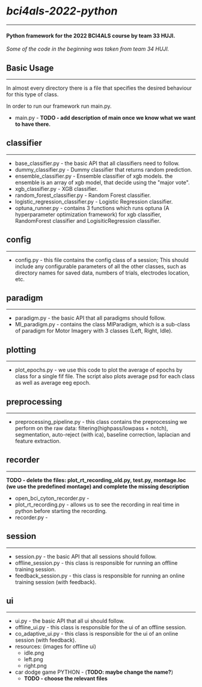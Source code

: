 # _bci4als-2022-python_ 
___

#### Python framework for the 2022 BCI4ALS course by team 33 HUJI.

_Some of the code in the beginning was taken from team 34 HUJI._

## Basic Usage
___

In almost every directory there is a file that specifies the desired behaviour for this type of class.

In order to run our framework run main.py. 

* main.py - **TODO - add description of main once we know what we want to have there.** 

## classifier
___

* base_classifier.py - the basic API that all classifiers need to follow.
* dummy_classifier.py - Dummy classifier that returns random prediction.
* ensemble_classifier.py - Ensemble classifier of xgb models. the ensemble is an array of xgb model, that decide using the "major vote".  
* xgb_classifier.py - XGB classifier.
* random_forest_classifier.py - Random Forest classifier.
* logistic_regression_classifier.py - Logistic Regression classifier.  
* optuna_runner.py - contains 3 functions which runs optuna (A hyperparameter optimization framework) for 
xgb classifier, RandomForest classifier and LogisiticRegression classifier.
  
  
 
## config
___

* config.py  - this file contains the config class of a session; This should include any configurable parameters of all
  the other classes, such as directory names for saved data, numbers of trials, electrodes location, etc.


## paradigm
___

* paradigm.py - the basic API that all paradigms should follow.
* MI_paradigm.py - contains the class MIParadigm, which is a sub-class of paradigm for Motor Imagery with 3 classes
  (Left, Right, Idle).


## plotting
___

* plot_epochs.py - we use this code to plot the average of epochs by class for a single fif file. 
  The script also plots average psd for each class as well as average eeg epoch.  

## preprocessing
___

* preprocessing_pipeline.py - this class contains the preprocessing we perform on the raw data:
    filtering(highpass/lowpass + notch), segmentation, auto-reject (with ica), baseline correction, laplacian and feature extraction.

## recorder 
___

**TODO - delete the files: plot_rt_recording_old.py, test.py, montage.loc (we use the predefined montage) and complete 
the missing description**

* open_bci_cyton_recorder.py - 
* plot_rt_recording.py - allows us to see the recording in real time in python before starting the recording.
* recorder.py - 

## session
___

* session.py - the basic API that all sessions should follow.
* offline_session.py - this class is responsible for running an offline training session.
* feedback_session.py - this class is responsible for running an online training session (with feedback).

## ui
___

* ui.py - the basic API that all ui should follow.
* offline_ui.py - this class is responsible for the ui of an offline session.
* co_adaptive_ui.py - this class is responsible for the ui of an online session (with feedback).
* resources: (images for offline ui)
  * idle.png
  * left.png
  * right.png
* car dodge game PYTHON - (**TODO: maybe change the name?**)
  * **TODO - choose the relevant files**

  